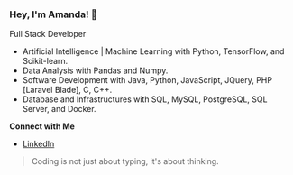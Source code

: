 ### Hey, I'm Amanda! 👋

Full Stack Developer 

- Artificial Intelligence | Machine Learning with Python, TensorFlow, and Scikit-learn. 
- Data Analysis with Pandas and Numpy. 
- Software Development with Java, Python, JavaScript, JQuery, PHP [Laravel Blade],  C, C++. 
- Database and Infrastructures with SQL, MySQL, PostgreSQL, SQL Server, and Docker. 

<strong>Connect with Me</strong>

- [LinkedIn](your_linkedin_profile)

> Coding is not just about typing, it's about thinking.
